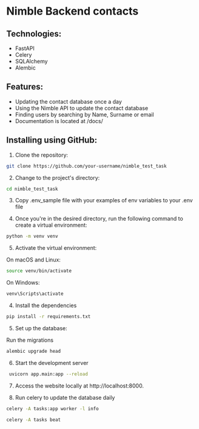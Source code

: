 # Nimble Backend contacts

## Technologies:
- FastAPI
- Celery
- SQLAlchemy
- Alembic

## Features:
- Updating the contact database once a day
- Using the Nimble API to update the contact database
- Finding users by searching by Name, Surname or email
- Documentation is located at /docs/

## Installing using GitHub:

1. Clone the repository:

```bash
git clone https://github.com/your-username/nimble_test_task
```
2. Change to the project's directory:
```bash
cd nimble_test_task
```
3. Сopy .env_sample file with your examples of env variables to your .env
file

4. Once you're in the desired directory, run the following command to create a virtual environment:
```bash
python -m venv venv
```
5. Activate the virtual environment:

On macOS and Linux:

```bash
source venv/bin/activate
```
On Windows:
```bash
venv\Scripts\activate
```

4. Install the dependencies

```bash
pip install -r requirements.txt
```
5. Set up the database:

Run the migrations

```bash
alembic upgrade head
```

6. Start the development server

```bash
 uvicorn app.main:app --reload
```

7. Access the website locally at http://localhost:8000.

8. Run celery to update the database daily
```bash
celery -A tasks:app worker -l info
```
```bash
celery -A tasks beat
```